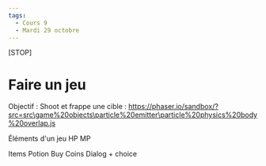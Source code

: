 ```yaml
---
tags:
  - Cours 9
  - Mardi 29 octobre
---
```


[STOP]

# Faire un jeu

Objectif : Shoot et frappe une cible :
https://phaser.io/sandbox/?src=src\game%20objects\particle%20emitter\particle%20physics%20body%20overlap.js



Éléments d'un jeu
HP
MP

Items
Potion
Buy
Coins
Dialog + choice